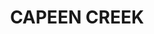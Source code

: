 ---
lastmod: '2025-04-06T06:05:20+00:00'
latitude: -28.54902952
layout: suburb
longitude: 152.6513147
postcode: '2469'
state: NSW
title: CAPEEN CREEK
url: /nsw/capeen-creek/
---